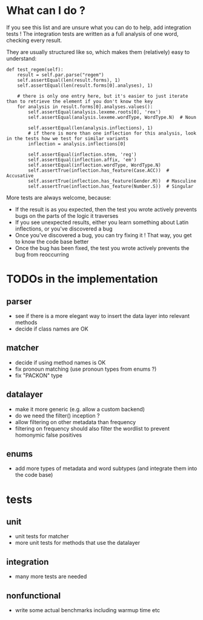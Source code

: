 # What can I do ?

If you see this list and are unsure what you can do to help, add integration tests !
The integration tests are written as a full analysis of one word, checking every result.

They are usually structured like so, which makes them (relatively) easy to understand:

```
def test_regem(self):
    result = self.par.parse("regem")
    self.assertEqual(len(result.forms), 1)
    self.assertEqual(len(result.forms[0].analyses), 1)

    # there is only one entry here, but it's easier to just iterate than to retrieve the element if you don't know the key
    for analysis in result.forms[0].analyses.values():
        self.assertEqual(analysis.lexeme.roots[0], 'rex')
        self.assertEqual(analysis.lexeme.wordType, WordType.N)  # Noun

        self.assertEqual(len(analysis.inflections), 1)
        # if there is more than one inflection for this analysis, look in the tests how we test for similar variants
        inflection = analysis.inflections[0]

        self.assertEqual(inflection.stem, 'reg')
        self.assertEqual(inflection.affix, 'em')
        self.assertEqual(inflection.wordType, WordType.N)
        self.assertTrue(inflection.has_feature(Case.ACC))  # Accusative
        self.assertTrue(inflection.has_feature(Gender.M))  # Masculine
        self.assertTrue(inflection.has_feature(Number.S))  # Singular
```

More tests are always welcome, because:

* If the result is as you expected, then the test you wrote actively prevents bugs on the parts of the logic it traverses
* If you see unexpected results, either you learn something about Latin inflections, or you've discovered a bug
* Once you've discovered a bug, you can try fixing it ! That way, you get to know the code base better
* Once the bug has been fixed, the test you wrote actively prevents the bug from reoccurring

# TODOs in the implementation

## parser

* see if there is a more elegant way to insert the data layer into relevant methods
* decide if class names are OK

## matcher

* decide if using method names is OK
* fix pronoun matching (use pronoun types from enums ?)
* fix "PACKON" type

## datalayer

* make it more generic (e.g. allow a custom backend)
* do we need the filter() inception ?
* allow filtering on other metadata than frequency
* filtering on frequency should also filter the wordlist to prevent homonymic false positives

## enums

* add more types of metadata and word subtypes (and integrate them into the code base)

# tests

## unit

* unit tests for matcher
* more unit tests for methods that use the datalayer

## integration

* many more tests are needed

## nonfunctional

* write some actual benchmarks including warmup time etc
